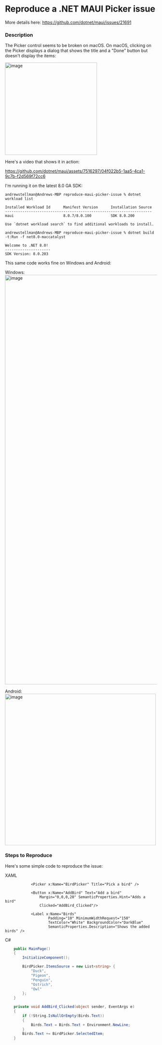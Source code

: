 # Reproduce a .NET MAUI Picker issue 

More details here: https://github.com/dotnet/maui/issues/21691

### Description

The Picker control seems to be broken on macOS. 
On macOS, clicking on the Picker displays a dialog that shows the title and a "Done" button but doesn't display the items:

<img width="305" alt="image" src="https://github.com/dotnet/maui/assets/7516297/f61b0f8d-fc6f-4c74-a0bd-38e18aaf4d86">

Here's a video that shows it in action:

https://github.com/dotnet/maui/assets/7516297/04f022b5-1aa5-4ca1-9c7b-f2d569f72cc6

I'm running it on the latest 8.0 GA SDK:

```
andrewstellman@Andrews-MBP reproduce-maui-picker-issue % dotnet workload list

Installed Workload Id      Manifest Version      Installation Source
--------------------------------------------------------------------
maui                       8.0.7/8.0.100         SDK 8.0.200        

Use `dotnet workload search` to find additional workloads to install.

andrewstellman@Andrews-MBP reproduce-maui-picker-issue % dotnet build -t:Run -f net8.0-maccatalyst

Welcome to .NET 8.0!
---------------------
SDK Version: 8.0.203
```

This same code works fine on Windows and Android:

Windows:
<img width="1352" alt="image" src="https://github.com/dotnet/maui/assets/7516297/75149e96-9407-4adf-b528-82672b34e43e">

Android:
<img width="500" alt="image" src="https://github.com/dotnet/maui/assets/7516297/c40586ff-bcf1-47e0-af20-65ee1c2f92c8">



### Steps to Reproduce

Here's some simple code to reproduce the issue:

XAML
```xaml
            <Picker x:Name="BirdPicker" Title="Pick a bird" />

            <Button x:Name="AddBird" Text="Add a bird"
                Margin="0,0,0,20" SemanticProperties.Hint="Adds a bird"
                Clicked="AddBird_Clicked"/>

            <Label x:Name="Birds"
                    Padding="10" MinimumWidthRequest="150"
                    TextColor="White" BackgroundColor="DarkBlue" 
                    SemanticProperties.Description="Shows the added birds" />
```

C#
```C#
	public MainPage()
	{
		InitializeComponent();

		BirdPicker.ItemsSource = new List<string> {
			"Duck",
			"Pigeon",
			"Penguin",
			"Ostrich",
			"Owl"
		};
	}

	private void AddBird_Clicked(object sender, EventArgs e)
	{
		if (!String.IsNullOrEmpty(Birds.Text))
		{
			Birds.Text = Birds.Text + Environment.NewLine;
		}
		Birds.Text += BirdPicker.SelectedItem;
	}
```


